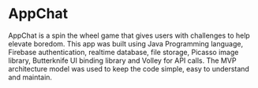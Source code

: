 # AppChat
AppChat is a spin the wheel game that gives users with challenges to help elevate boredom. This app was built using Java Programming language, Firebase authentication, realtime database, file storage, Picasso image library, Butterknife UI binding library and Volley for API calls. The MVP architecture model was used to keep the code simple, easy to understand and maintain.
